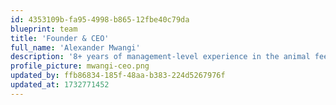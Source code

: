 ```yaml
---
id: 4353109b-fa95-4998-b865-12fbe40c79da
blueprint: team
title: 'Founder & CEO'
full_name: 'Alexander Mwangi'
description: '8+ years of management-level experience in the animal feed industry. 5+ years leading operations in waste management companies.'
profile_picture: mwangi-ceo.png
updated_by: ffb86834-185f-48aa-b383-224d5267976f
updated_at: 1732771452
---
```

